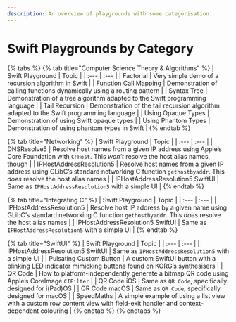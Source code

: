 ```yaml
---
description: An overview of playgrounds with some categorisation.
---
```


# Swift Playgrounds by Category

{% tabs %}
{% tab title="Computer Science Theory & Algorithms" %}
| Swift Playground | Topic |
| :--- | :--- |
| Factorial | Very simple demo of a recursion algorithm in Swift |
| Function Call Mapping | Demonstration of calling functions dynamically using a routing pattern |
| Syntax Tree | Demonstration of a tree algorithm adapted to the Swift programming language |
| Tail Recursion | Demonstration of the tail recursion algorithm adapted to the Swift programming language |
| Using Opaque Types | Demonstration of using Swift opaque types |
| Using Phantom Types | Demonstration of using phantom types in Swift |
{% endtab %}

{% tab title="Networking" %}
| Swift Playground | Topic |
| :--- | :--- |
| DNSResolve5 | Resolve host names from a given  IP address using Apple’s Core Foundation with `CFHost`. This _won’t_ resolve the host alias names, though |
| IPHostAddressResolution5 | Resolve host names from a given IP address using GLibC’s standard networking C function `gethostbyaddr`. This _does_ resolve the host alias names |
| IPHostAddressResolution5 SwiftUI | Same as `IPHostAddressResolution5` with a simple UI |
{% endtab %}

{% tab title="Integrating C" %}
| Swift Playground | Topic |
| :--- | :--- |
| IPHostAddressResolution5 | Resolve host IP address by a given name using GLibC’s standard networking C function `gethostbyaddr`. This _does_ resolve the host alias names |
| IPHostAddressResolution5 SwiftUI | Same as `IPHostAddressResolution5` with a simple UI |
{% endtab %}

{% tab title="SwiftUI" %}
| Swift Playground | Topic |
| :--- | :--- |
| IPHostAddressResolution5 SwiftUI | Same as `IPHostAddressResolution5` with a simple UI |
| Pulsating Custom Button | A custom SwiftUI button with a blinking LED indicator mimicking buttons found on KORG’s synthesisers |
| QR Code | How to platform-independently generate a bitmap QR code using Apple’s CoreImage `CIFilter` |
| QR Code iOS | Same as `QR Code`, specifically designed for i\(Pad\)OS |
| QR Code macOS | Same as `QR Code`, specifically designed for macOS |
| SpeedMaths | A simple example of using a list view with a custom row content view with field-exit handler and context-dependent colouring |
{% endtab %}
{% endtabs %}

